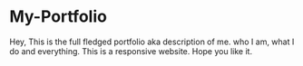 # My-Portfolio
Hey, This is the full fledged portfolio aka description of me. who I am, what I do and everything. This is a responsive website. Hope you like it.
